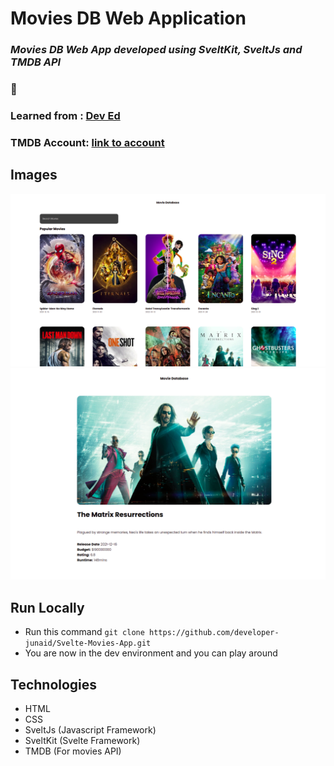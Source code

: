 # Movies DB Web Application

### _Movies DB Web App developed using SveltKit, SveltJs and TMDB API_

### :link:

### Learned from : [Dev Ed](https://youtu.be/ydR_M0fw9Xc)

### TMDB Account: [link to account](https://www.themoviedb.org/u/developerjunaid)

## Images

<img src='./static/home.png' />
<img src='./static/details.png' />

## Run Locally

- Run this command `git clone https://github.com/developer-junaid/Svelte-Movies-App.git`
- You are now in the dev environment and you can play around

## Technologies

- HTML
- CSS
- SveltJs (Javascript Framework)
- SveltKit (Svelte Framework)
- TMDB (For movies API)
